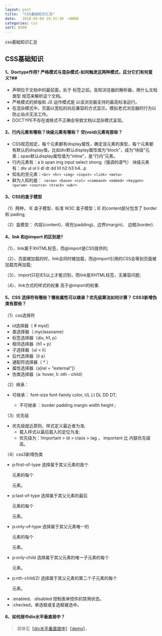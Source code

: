 ```yaml
---
layout: post
title:  "CSS基础知识汇总"
date:   2018-03-04 19:31:30  +0800
categories: css
sort: 0308
---
```


css基础知识汇总

## CSS基础知识

#### 1、Doctype作用? 严格模式与混杂模式-如何触发这两种模式，区分它们有何意义?##

- <!DOCTYPE> 声明位于文档中的最前面，处于 <html> 标签之前。告知浏览器的解析器，用什么文档类型 规范来解析这个文档。 
- 严格模式的排版和 JS 运作模式是  以该浏览器支持的最高标准运行。
- 在混杂模式中，页面以宽松的向后兼容的方式显示。模拟老式浏览器的行为以防止站点无法工作。
- DOCTYPE不存在或格式不正确会导致文档以混杂模式呈现。

#### 2、行内元素有哪些？块级元素有哪些？ 空(void)元素有那些？

- CSS规范规定，每个元素都有display属性，确定该元素的类型，每个元素都有默认的display值，比如div默认display属性值为“block”，成为“块级”元素；span默认display属性值为“inline”，是“行内”元素。  
- 行内元素有：a b span img input select strong（强调的语气） 块级元素有：div ul ol li dl dt dd h1 h2 h3 h4…p  
- 知名的空元素：` <br> <hr> <img> <input> <link> <meta> `
- 鲜为人知的是：` <area> <base> <col> <command> <embed> <keygen> <param> <source> <track> <wbr>`

#### 3、CSS的盒子模型

（1）两种， IE 盒子模型、标准 W3C 盒子模型；IE 的content部分包含了 border 和 pading;

（2）盒模型： 内容(content)、填充(padding)、边界(margin)、 边框(border).

#### 4、link 和@import 的区别是?

（1）、link属于XHTML标签，而@import是CSS提供的;

（2）、页面被加载的时，link会同时被加载，而@import引用的CSS会等到页面被加载完再加载;

（3）、import只在IE5以上才能识别，而link是XHTML标签，无兼容问题;

（4）、link方式的样式的权重 高于@import的权重.

#### 5、CSS 选择符有哪些？哪些属性可以继承？优先级算法如何计算？ CSS3新增伪类有那些？

（1）css选择符

- id选择器（ # myid）
- 类选择器（.myclassname）
- 标签选择器（div, h1, p）
- 相邻选择器（h1 + p）
- 子选择器（ul < li）
- 后代选择器（li a）
- 通配符选择器（ * ）
- 属性选择器（a[rel = "external"]）
- 伪类选择器（a: hover, li: nth - child）

（2）继承：

- 可继承： font-size font-family color, UL LI DL DD DT;

    *   不可继承 ：border padding margin width height ;

（3）优先级

- 优先级就近原则，样式定义最近者为准;
    - 载入样式以最后载入的定位为准;
    - 优先级为：!important >  id > class > tag  ， important 比 内联优先级高。

（4）css3新增伪类

- p:first-of-type 选择属于其父元素的首个 <p> 元素的每个 <p> 元素。
- p:last-of-type  选择属于其父元素的最后 <p> 元素的每个 <p> 元素。
- p:only-of-type  选择属于其父元素唯一的 <p> 元素的每个 <p> 元素。
- p:only-child    选择属于其父元素的唯一子元素的每个 <p> 元素。
- p:nth-child(2)  选择属于其父元素的第二个子元素的每个 <p> 元素。
- :enabled、:disabled 控制表单控件的禁用状态。
- :checked，单选框或复选框被选中。

#### 6、如何居中div水平垂直居中？

> 具体见【[div水平垂直居中](center.html)】【[demo](/widget/css/center.html)】，

